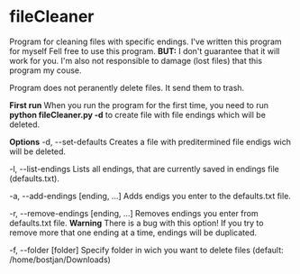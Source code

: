 # fileCleaner
Program for cleaning files with specific endings.
I've written this program for myself
Fell free to use this program.
<b>BUT:</b>
  I don't guarantee that it will work for you. I'm also not responsible to damage (lost files) that this program my couse.

Program does not peranently delete files. It send them to trash.

<b>First run</b>
  When you run the program for the first time, you need to run <b>python fileCleaner.py -d</b> to create file with file endings which will be deleted.
 
<b>Options</b>
  -d, --set-defaults 
          Creates a file with preditermined file endigs wich will be deleted.
          
  -l, --list-endings 
          Lists all endings, that are currently saved in endings file (defaults.txt).

  -a, --add-endings [ending, ...]
          Adds endigs you enter to the defaults.txt file.
          
  -r, --remove-endings [ending, ...]
          Removes endings you enter from defaults.txt file.
          <b>Warning</b>
               There is a bug with this option! If you try to remove more that one ending at a time, endings will be duplicated.
               
  -f, --folder [folder]
          Specify folder in wich you want to delete files (default: /home/bostjan/Downloads)
